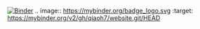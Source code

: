 [![Binder](https://mybinder.org/badge_logo.svg)](https://mybinder.org/v2/gh/qiaoh7/website.git/HEAD)
.. image:: https://mybinder.org/badge_logo.svg
 :target: https://mybinder.org/v2/gh/qiaoh7/website.git/HEAD
